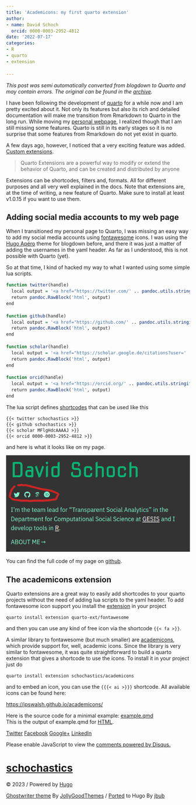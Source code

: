 ```yaml
---
title: 'Academicons: my first quarto extension'
author:
- name: David Schoch
  orcid: 0000-0003-2952-4812
date: '2022-07-17'
categories:
- R
- quarto
- extension

---
```




*This post was semi automatically converted from blogdown to Quarto and may contain errors. The original can be found in the [archive](http://archive.schochastics.net/post/academicons-my-first-quarto-extension/).*

I have been following the development of [quarto](https://quarto.org/)
for a while now and I am pretty excited about it. Not only its features
but also its rich and detailed documentation will make me transition
from Rmarkdown to Quarto in the long run. While moving my [personal
webpage](https://mr.schochastics.net/), I realized though that I am
still missing some features. Quarto is still in its early stages so it
is no surprise that some features from Rmarkdown do not yet exist in
quarto.

A few days ago, however, I noticed that a very exciting feature was
added. [Custom extensions](https://quarto.org/docs/extensions/).

> Quarto Extensions are a powerful way to modify or extend the behavior
> of Quarto, and can be created and distributed by anyone

Extensions can be shortcodes, filters and, formats. All for different
purposes and all very well explained in the docs. Note that extensions
are, at the time of writing, a new feature of Quarto. Make sure to
install at least v1.0.15 if you want to use them.

## Adding social media accounts to my web page

When I transitioned my personal page to Quarto, I was missing an easy
way to add my social media accounts using
[fontawesome](https://fontawesome.com/) icons. I was using the [Hugo
Apéro](https://hugo-apero-docs.netlify.app/) theme for blogdown before,
and there it was just a matter of adding the usernames in the yaml
header. As far as I understood, this is not possible with Quarto (yet).

So at that time, I kind of hacked my way to what I wanted using some
simple lua scripts.

``` r
function twitter(handle)
  local output = '<a href="https://twitter.com/' .. pandoc.utils.stringify(handle) .. '"><i class="bi bi-twitter" ></i></a>'
  return pandoc.RawBlock('html', output)
end

function github(handle)
  local output = '<a href="https://github.com/' .. pandoc.utils.stringify(handle) .. '"><i class="bi bi-github" ></i></a>'
  return pandoc.RawBlock('html', output)
end

function scholar(handle)
  local output = '<a href="https://scholar.google.de/citations?user=' .. pandoc.utils.stringify(handle) .. '&hl=en"><i class="ai ai-google-scholar" ></i></a>'
  return pandoc.RawBlock('html', output)
end

function orcid(handle)
  local output = '<a href="https://orcid.org/' .. pandoc.utils.stringify(handle) .. '"><i class="ai ai-orcid" ></i></a>'
  return pandoc.RawBlock('html', output)
end
```

The lua script defines
[shortcodes](http://blog.schochastics.net/post/academicons-my-first-quarto-extension/icon%20https://quarto.org/docs/extensions/shortcodes.html)
that can be used like this

``` hljs
{{< twitter schochastics >}}
{{< github schochastics >}}
{{< scholar MFlgHdcAAAAJ >}}
{{< orcid 0000-0003-2952-4812 >}}
```

and here is what it looks like on my page.

![](socials.png)

You can find the full code of my page on
[github](https://github.com/schochastics/quarto-schochastics).

## The academicons extension

Quarto extensions are a great way to easily add shortcodes to your
quarto projects without the need of adding lua scripts to the yaml
header. To add fontawesome icon support you install the
[extension](https://github.com/quarto-ext/fontawesome) in your project

``` hljs
quarto install extension quarto-ext/fontawesome
```

and then you can use any kind of free icon via the shortcode
`{{< fa >}}`.

A similar library to fontawesome (but much smaller) are
[academicons](https://jpswalsh.github.io/academicons/), which provide
support for, well, academic icons. Since the library is very similar to
fontawesome, it was quite straightforward to build a quarto extension
that gives a shortcode to use the icons. To install it in your project
just do

``` hljs
quarto install extension schochastics/academicons
```

and to embed an icon, you can use the `{{{< ai >}}}` shortcode. All
available icons can be found here:

<https://jpswalsh.github.io/academicons/>

Here is the source code for a minimal example:
[example.qmd](https://github.com/schochastics/academicons/blob/main/example.qmd)  
This is the output of example.qmd for
[HTML](https://schochastics.github.io/academicons/).

[
Twitter](https://twitter.com/share?text=Academicons%3a%20my%20first%20quarto%20extension&url=http%3a%2f%2fblog.schochastics.net%2fpost%2facademicons-my-first-quarto-extension%2f)
[
Facebook](https://www.facebook.com/sharer/sharer.php?u=http%3a%2f%2fblog.schochastics.net%2fpost%2facademicons-my-first-quarto-extension%2f)
[
Google+](https://plus.google.com/share?url=http%3a%2f%2fblog.schochastics.net%2fpost%2facademicons-my-first-quarto-extension%2f)
[
LinkedIn](https://www.linkedin.com/shareArticle?mini=true&title=Academicons%3a%20my%20first%20quarto%20extension&url=http%3a%2f%2fblog.schochastics.net%2fpost%2facademicons-my-first-quarto-extension%2f&summary=)

Please enable JavaScript to view the [comments powered by
Disqus.](https://disqus.com/?ref_noscript)

# [schochastics](http://blog.schochastics.net/ "schochastics")

[](#)

© 2023 / Powered by [Hugo](https://gohugo.io/)

[Ghostwriter theme](https://github.com/roryg/ghostwriter) By
[JollyGoodThemes](http://jollygoodthemes.com/) /
[Ported](https://github.com/jbub/ghostwriter) to Hugo By
[jbub](https://github.com/jbub)
